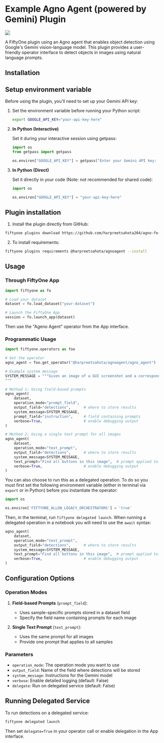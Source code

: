 # Example Agno Agent (powered by Gemini) Plugin

![](assets/agno_agent_app.gif)

A FiftyOne plugin using an Agno agent that enables object detection using Google's Gemini vision-language model. This plugin provides a user-friendly operator interface to detect objects in images using natural language prompts.

## Installation

## Setup environment variable

Before using the plugin, you'll need to set up your Gemini API key:
   
1. Set the environment variable before running your Python script:
   ```bash
   export GOOGLE_API_KEY="your-api-key-here"
   ```

2. **In Python (Interactive)**
   
   Set it during your interactive session using getpass:
   ```python
   import os
   from getpass import getpass

   os.environ["GOOGLE_API_KEY"] = getpass("Enter your Gemini API key: ")
   ```

3. **In Python (Direct)**
   
   Set it directly in your code (Note: not recommended for shared code):
   ```python
   import os
   
   os.environ["GOOGLE_API_KEY"] = "your-api-key-here"
   ```
## Plugin installation

1.  Install the plugin directly from GitHub:
```bash
fiftyone plugins download https://github.com/harpreetsahota204/agno-fo-test
```

2. To install requirements:
```bash
fiftyone plugins requirements @harpreetsahota/agnoagent --install
```

## Usage

### Through FiftyOne App

```python
import fiftyone as fo

# Load your dataset
dataset = fo.load_dataset("your-dataset")

# Launch the FiftyOne App
session = fo.launch_app(dataset)
```

Then use the "Ageno Agent" operator from the App interface.


### Programmatic Usage

```python
import fiftyone.operators as foo

# Get the operator
agno_agent = foo.get_operator("@harpreetsahota/agnoagent/agno_agent")

# Example system message
SYSTEM_MESSAGE = """Given an image of a GUI screenshot and a corresponding instruction, the task is to  output one bounding box for the relevant GUI element in the screenshot that correspond to the instruction and  associated with one of the following labels: text or icon. 
"""

# Method 1: Using field-based prompts
agno_agent(
    dataset,
    operation_mode="prompt_field",
    output_field="detections",      # where to store results
    system_message=SYSTEM_MESSAGE,
    prompt_field="instruction",     # field containing prompts
    verbose=True,                   # enable debugging output
)

# Method 2: Using a single text prompt for all images
agno_agent(
    dataset,
    operation_mode="text_prompt",
    output_field="detections",      # where to store results
    system_message=SYSTEM_MESSAGE,
    text_prompt="Find all buttons in this image",  # prompt applied to all images
    verbose=True,                   # enable debugging output
)
```

You can also choose to run this as a delegated operation. To do so you must first set the following environment variable (either in terminal via `export` or in Python) before you instantiate the operator:

```python
import os

os.environ['FIFTYONE_ALLOW_LEGACY_ORCHESTRATORS'] = 'true'
```

Then, in the terminal,  run `fiftyone delegated launch`. When running a delegated operation in a notebook you will need to use the `await` syntax:

```python
agno_agent(
    dataset,
    operation_mode="text_prompt",
    output_field="detections",      # where to store results
    system_message=SYSTEM_MESSAGE,
    text_prompt="Find all buttons in this image",  # prompt applied to all images
    verbose=True,                   # enable debugging output
)
```

## Configuration Options

### Operation Modes

1. **Field-based Prompts** (`prompt_field`):
   - Uses sample-specific prompts stored in a dataset field
   - Specify the field name containing prompts for each image

2. **Single Text Prompt** (`text_prompt`):
   - Uses the same prompt for all images
   - Provide one prompt that applies to all samples

### Parameters
- `operation_mode`: The operation mode you want to use
- `output_field`: Name of the field where detections will be stored
- `system_message`: Instructions for the Gemini model
- `verbose`: Enable detailed logging (default: False)
- `delegate`: Run on delegated service (default: False)

## Running Delegated Service

To run detections on a delegated service:

```bash
fiftyone delegated launch
```

Then set `delegate=True` in your operator call or enable delegation in the App interface.
